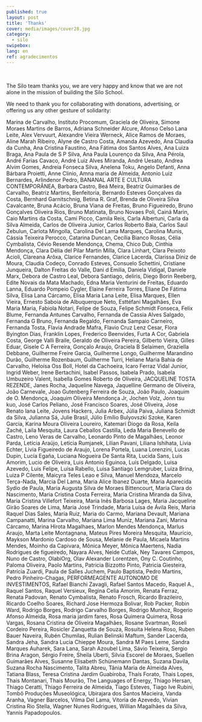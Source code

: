 ```yaml
---
published: true
layout: post
title: 'Thanks'
cover: media/images/cover28.jpg
category:
  - silo
swipebox:
lang: en
ref: agradecimentos
---
```


<br>

The Silo team thanks you, we are very happy and know that we are not alone in the mission of building the Silo School. 

We need to thank you for collaborating with donations, advertising, or offering us any other gesture of solidarity: 
  
Marina de Carvalho, Instituto Procomum, Graciela de Oliveira, Simone Moraes Martins de Barros, Adriana Schneider Alcure, Afonso Celso Lana Leite, Alex Vervuurt, Alexandre Vieira Werneck, Alice Ramos de Moraes, Aline Marah Ribeiro, Alyne de Castro Costa, Amanda Azevedo, Ana Claudia da Cunha, Ana Cristina Faustino, Ana Fátima dos Santos Alves, Ana Luiza Braga, Ana Paula de S P Silva, Ana Paula Lourenço da Silva, Ana Pérola, André Farias Cavaco, André Luiz Alves Miranda, André Uesato, Andrea Alvim Gomes, Andreia Fonseca Silva, Anelena Toku, Angelo Defanti, Anna Bárbara Proietti, Anne Clinio, Amna maria de Almeida, Antonio Luiz Bernardes, Arlindenor Pedro, BANANAL ARTE E CULTURA CONTEMPORÂNEA, Barbara Castro, Beá Meira, Beatriz Guimarães de Carvalho, Beatriz Martins, Benfeitoria, Bernardo Esteves Gonçalves da Costa, Bernhard Garnitschnig, Betina R. Graf, Brenda de Oliveira Silva Cavalcante, Bruna Acácio, Bruna Viana de Freitas, Bruno Figueiredo, Bruno Gonçalves Oliveira Rios, Bruno Matinata, Bruno Novaes Poli, Cainã Marin, Caio Martins da Costa, Cami Picco, Camila Reis, Carla Albertuni, Carla da Silva Almeida, Carlos de Oliveira Junior, Carlos Roberto Baía, Carlos Saul Zebulun, Carlota Mingolla, Carolina Del Lama Marques, Carolina Munis, Cássia Teixeira Perocco, Catarina Duncan, Cecília Bianco Rosas, Célia Cymbalista, Cévio Resende Mendonça, Chema, Chico Dub, Cinthia Mendonça, Clara Délia del Pilar Martin Milla, Clara Linhart, Clara Peixoto Acioli, Clareana Arôxa, Clarice Fernandes, Clarice Lacerda, Clarissa Diniz de Moura, Claudia Codeço, Conrado Esteves, Consuelo Schettini, Cristiane Junqueira, Dalton Freitas do Valle, Dani d Emilia, Daniela Vidigal, Daniele Marx, Debora de Castro Leal, Debora Santiago, deliris, Diego Borin Reeberg, Edite Novais da Mata Machado, Edna Maria Venturini de Freitas, Eduardo Lanna, Eduardo Pompeio Cygler, Elaine Ferreira Torres, Eliane De Fátima Silva, Elisa Lana Cárcamo, Elisa Maria Lana Leite, Elisa Marques, Ellen Vieira, Ernesto Saboia  de Albuquerque Neto, Esttéfani Magalhães, Eva Maria Maria, Fabiola Notari, Felipe de Souza, Felipe Schmidt Fonseca, Felix Blume, Fernanda Antunes Carvalho, Fernanda de Cassia Alves Salgado, Fernanda G Bruno, Fernanda Regaldo, Fernanda Sampaio Carneiro, Fernanda Tosta, Flavia Andrade Mafra, Flavio Cruz Lenz Cesar, Flora Byington Dias, Franklin Lopes, Frederico Beenvides, Furta A Cor, Gabriela Costa, George Valli Braile, Geraldo de Oliveira Pereira, Gilberto Vieira, Gilles Eduar, Gisele C A Ferreira, Gonçalo Araujo, Graciela B Selaimen, Graziella Debbane, Guilherme Freire Garcia, Guilherme Longo, Guilherme Marandino Durão, Guilherme Rozenbaum, 
Guilherme Turri, Heliane Maria Bahia de Carvalho, Heloísa Oss Boll, Hotel da Cachoeira, Icaro Ferraz Vidal Junior, Ingrid Weber, Irene Bertachini, Isabel Passos, Isabela Prado, Isabela Umbuzeiro Valent, Isabella Gomes Roberto de  Oliveira, JACQUELINE TOSTA REZENDE, Janes Rocha, Jaqueline Navega, Jaquelline Germano de Oliveira, João Carnevale, Joao Gutenberg Ferreira de Souza, João Paulo, Joaquim de O. Mendonça, Joaquim Oliveira Mendonça Jr, Jochen Volz, Jonn tsu kuo, José Carlos Peliano, José Francisco Soares, José Oliveira, Jose Renato lana Leite, Jovens Hackers, Julia Arbex, Júlia Paiva, Juliana Schmidt da Silva, Julianna Sá, Julie Brasil, Júlio Emílio Bulyovszki Szoke, Karen Garcia, Karina Moura Oliveira Loureiro, Katemari Diogo da Rosa, Keila Zaché, Laila Mesquita, Laura Ceballos Castilla, Leda Maria Benevello de Castro, Leno Veras de Carvalho, Leonardo Pinto de Magalhães, Leonor Parda, Letícia Araújo, Leticia Rumjanek, Lilian Pavani, Liliana Ishihata, Livia Echter, Livia Figueiredo de Araujo, Lorena Portela, Luana Lorenzini, Lucas Dupin, Lucía Egaña, Luciana Nogueira De Santa Rita, Lucida Sans, Luis Amorim, Lucio de Oliveira, Luis Antonio Eguinoa, Luís Delgado, Luisa Azevedo, Luis Felipe, Luísa Rabello, Luisa Santiago Lemgruber, Luiza Brina, Luiza P Cilente, Maicyra Teles Leao e Silva, Manuel Mendoza, Marcelo Terça-Nada, Marcia Del Lama, Maria Alice Ibanez Duarte, Maria Aparecida Sydio de Paula, Maria Augusta Silva de Moraes Bittencourt, Maria Clara do Nascimento, Maria Cristina Costa Ferreira, Maria Cristina Miranda da Silva, Maria Cristina Villefort Teixeira, Maria Inês Barbosa Lages, Maria Jacqueline Girão Soares de Lima, Maria José Trindade, Maria Luísa de Ávila Reis, Maria Raquel Dias Sales, María Ruiz, Maria do Carmo, Mariana Devault, Mariana Campanatti, Marina Carvalho, Mariana Lima Muniz, Mariana Zani, Marina Cárcamo, Marina Hirota Magalhaes, Marlon Mendes Mendonça, Marlus Araujo, Marta Leite Montagnana, Mateus Pires Moreira Mesquita, Maurício, Maykson Mardonio Cardoso de Sousa, Melanie de Paula, Micaela Martins Mendes, Moinho da Capivara, Mônica Meyer, Mônica Maertens, Nadia Rodrigues de figueiredo, Nayara Alves, Neide Cutlak, Ney Tavares Campos,  Nuno de Castro, OlabiOrg, Olav Alexander Lorentzen, Ony C. Coutinho, Paloma Oliveira, Paolo Martins, Patricia Bizzotto Pinto, Patricia Giesteira, Patrícia Zuardi, Paula de Salles Juchem, Paulo Baptista, Pedro Martins, Pedro Pinheiro-Chagas, PERFORMEAGENTE AUTONOMO DE INVESTIMENTOS, Rafael Bianchi Zavagli, Rafael Santos Macedo, Raquel A., Raquel Santos, Raquel Versieux, Regina Celia Amorim, Renata Ferraz, Renata Padovan, Renato Cymbalista, Renato Frosch, Ricardo Brazileiro, Ricardo Coelho Soares, Richard Jose Hermoza Bolivar, Rob Packer, Robin Ward, Rodrigo Borges, Rodrigo Carvalho Borges, Rodrigo Munhoz, Rogerio Afonso Almeida, Rosa maria jardim fares, Rosa Quimera Quimera, Rosa Vargas, Rosana Cristina de Oliveira Magalhães, Rosane Svartman, Roseli Cordeiro Pereira, Rosicler Zanquetta de Souza, Rosuita Helena Roso, Ruben Bauer Naveira, Rubén Chumilas, Rulian Belinski Maftum, Sander Lacerda, Sandra Jeha, Sandra Lucia Chieppe Moura, Sandra M Paes Leme, Sandra Marques Auharek, Sara Lana, Sarah Azoubel Lima, Sávio Teixeira, Sergio Brina Aragon, Sérgio Freire, Sheila Uberti, Silvia Escorel de Moraes, Suellen Guimarães Alves, Susanne Elisabeth Schünemann Dantas, Suzana Davila, Suzana Rocha Nascimento, Talita Abreu, Tânia Maria de Almeida Alves, Tatiana Blass, Teresa Cristina Jardim Guabiroba, Thaís Forato, Thais Lopes, Thais Montanari, Thais Mourão, The Languages of Energy, Thiago Hersan, Thiago Ceratti, Thiago Ferreira de Almeida, Tiago Esteves, Tiago Ive Rubini, Tombô Produções Museológica, Ubirajara dos Santos Macieira, Vanda Aranha, Vagner Barcelos, Vilma Del Lama, Vitoria de Azevedo, Vivian Cristina Rio Stella, Wagner Nunes Rodrigues, Willian Magalhães da Silva, Yannis Papadopoulos.